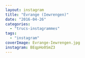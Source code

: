 ```yaml
---
layout: instagram
title: "Évrange (Iewrengen)"
date: "2016-04-26"
categories: 
  - "trucs-instagrammes"
tags: 
  - "instagram"
coverImage: Evrange-Iewrengen.jpg
instagram: BEqpHo0SmZ3
---
```

